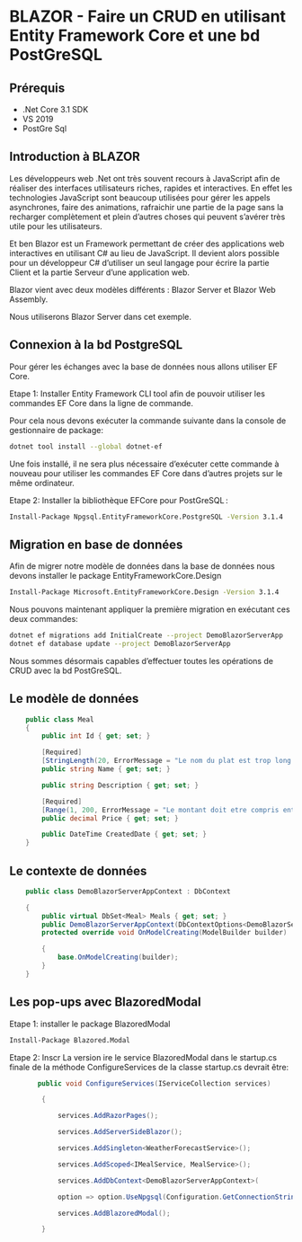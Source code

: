 # BLAZOR - Faire un CRUD en utilisant Entity Framework Core et une bd PostGreSQL

## Prérequis

- .Net Core 3.1 SDK 
- VS 2019 
- PostGre Sql


## Introduction à BLAZOR
Les développeurs web .Net ont très souvent recours à JavaScript afin de réaliser des interfaces utilisateurs riches, rapides et interactives. En effet les technologies JavaScript sont beaucoup utilisées pour gérer les appels asynchrones, faire des animations, rafraichir une partie de la page sans la recharger complètement et plein d’autres choses qui peuvent s’avérer très utile pour les utilisateurs. 

Et ben Blazor est un Framework permettant de créer des applications web interactives en utilisant C# au lieu de JavaScript. Il devient alors possible pour un développeur C# d’utiliser un seul langage pour écrire la partie Client et la partie Serveur d’une application web. 

Blazor vient avec deux modèles différents : Blazor Server et Blazor Web Assembly.

Nous utiliserons Blazor Server dans cet exemple.


## Connexion à la bd PostgreSQL
Pour gérer les échanges avec la base de données nous allons utiliser EF Core.  

Etape 1: Installer Entity Framework CLI tool afin de pouvoir utiliser les commandes EF Core dans la ligne de commande. 

Pour cela nous devons exécuter la commande suivante dans la console de gestionnaire de package:  
```bash
dotnet tool install --global dotnet-ef 
```
Une fois installé, il ne sera plus nécessaire d’exécuter cette commande à nouveau pour utiliser les commandes EF Core dans d’autres projets sur le même ordinateur.  

Etape 2: Installer la bibliothèque EFCore pour PostGreSQL : 
```bash
Install-Package Npgsql.EntityFrameworkCore.PostgreSQL -Version 3.1.4 
```

## Migration en base de données
Afin de migrer notre modèle de données dans la base de données nous devons installer le package EntityFrameworkCore.Design 
```bash
Install-Package Microsoft.EntityFrameworkCore.Design -Version 3.1.4 
```
Nous pouvons maintenant appliquer la première migration en exécutant ces deux commandes: 
```bash
dotnet ef migrations add InitialCreate --project DemoBlazorServerApp
dotnet ef database update --project DemoBlazorServerApp 
```

Nous sommes désormais capables d’effectuer toutes les opérations de CRUD avec la bd PostGreSQL. 

## Le modèle de données
```csharp
    public class Meal
    {
        public int Id { get; set; }

        [Required]
        [StringLength(20, ErrorMessage = "Le nom du plat est trop long.")]
        public string Name { get; set; }

        public string Description { get; set; }

        [Required]
        [Range(1, 200, ErrorMessage = "Le montant doit etre compris entre 1 et 200 $")]
        public decimal Price { get; set; }

        public DateTime CreatedDate { get; set; }
    }
```

## Le contexte de données
```csharp
    public class DemoBlazorServerAppContext : DbContext 

    { 
        public virtual DbSet<Meal> Meals { get; set; } 
        public DemoBlazorServerAppContext(DbContextOptions<DemoBlazorServerAppContext> options) : base(options) { } 
        protected override void OnModelCreating(ModelBuilder builder) 

        { 
            base.OnModelCreating(builder); 
        } 
    } 
```

## Les pop-ups avec BlazoredModal
Etape 1: installer le package BlazoredModal 
```bash
Install-Package Blazored.Modal 
```
 
Etape 2: Inscr
La version ire le service BlazoredModal dans le startup.cs
finale de la méthode ConfigureServices de la classe startup.cs devrait être:
```csharp
       public void ConfigureServices(IServiceCollection services) 

        { 

            services.AddRazorPages(); 

            services.AddServerSideBlazor(); 

            services.AddSingleton<WeatherForecastService>(); 

            services.AddScoped<IMealService, MealService>(); 

            services.AddDbContext<DemoBlazorServerAppContext>( 

            option => option.UseNpgsql(Configuration.GetConnectionString("DefaultConnection"))); 

            services.AddBlazoredModal(); 

        } 
```


